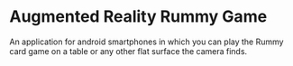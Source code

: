# Augmented Reality Rummy Game
An application for android smartphones in which you can play the Rummy card game on a table or any other flat surface the camera finds.
